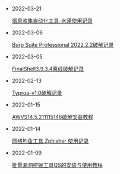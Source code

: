 - 2022-03-21

  [信息收集自动化工具-水泽使用记录](https://www.21r000.top/article/a97dc026.html)

- 2022-03-06

  [Burp Suite Professional 2022.2.2破解记录](https://www.21r000.top/article/38e1e532.html)

- 2022-03-05

  [FinalShell3.9.3.4离线破解记录](https://www.21r000.top/article/e6e5cbde.html)

- 2022-02-13

  [Typroa-v1.0破解记录](https://www.21r000.top/article/ce12b2b3.html)

- 2022-01-15

  [AWVS14.5.211115146破解安装教程](https://www.21r000.top/article/f0e9ef2f.html)

- 2022-01-14

  [网络钓鱼工具 Zphisher 使用记录](https://www.21r000.top/article/65c9583.html)

- 2022-01-09

  [批量漏洞挖掘工具QS的安装与使用教程](https://www.21r000.top/article/159145e.html)